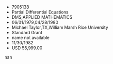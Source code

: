 
* 7905138
* Partial Differential Equations
* DMS,APPLIED MATHEMATICS
* 06/01/1979,04/28/1980
* Michael Taylor,TX,William Marsh Rice University
* Standard Grant
*   name not available
* 11/30/1982
* USD 55,999.00

nan
